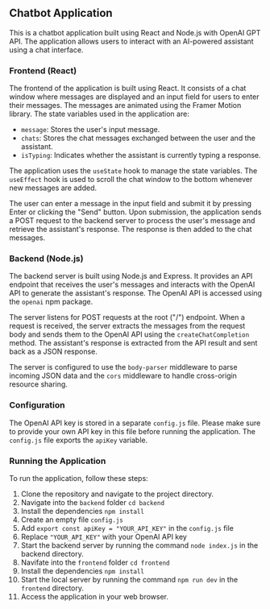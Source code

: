 ## Chatbot Application

This is a chatbot application built using React and Node.js with OpenAI GPT API. The application allows users to interact with an AI-powered assistant using a chat interface.

### Frontend (React)

The frontend of the application is built using React. It consists of a chat window where messages are displayed and an input field for users to enter their messages. The messages are animated using the Framer Motion library. The state variables used in the application are:

- `message`: Stores the user's input message.
- `chats`: Stores the chat messages exchanged between the user and the assistant.
- `isTyping`: Indicates whether the assistant is currently typing a response.

The application uses the `useState` hook to manage the state variables. The `useEffect` hook is used to scroll the chat window to the bottom whenever new messages are added.

The user can enter a message in the input field and submit it by pressing Enter or clicking the "Send" button. Upon submission, the application sends a POST request to the backend server to process the user's message and retrieve the assistant's response. The response is then added to the chat messages.

### Backend (Node.js)

The backend server is built using Node.js and Express. It provides an API endpoint that receives the user's messages and interacts with the OpenAI API to generate the assistant's response. The OpenAI API is accessed using the `openai` npm package.

The server listens for POST requests at the root ("/") endpoint. When a request is received, the server extracts the messages from the request body and sends them to the OpenAI API using the `createChatCompletion` method. The assistant's response is extracted from the API result and sent back as a JSON response.

The server is configured to use the `body-parser` middleware to parse incoming JSON data and the `cors` middleware to handle cross-origin resource sharing.

### Configuration

The OpenAI API key is stored in a separate `config.js` file. Please make sure to provide your own API key in this file before running the application. The `config.js` file exports the `apiKey` variable.

### Running the Application

To run the application, follow these steps:

1. Clone the repository and navigate to the project directory.
2. Navigate into the `backend` folder `cd backend`
3. Install the dependencies ``npm install``
4. Create an empty file `config.js`
5. Add `export const apiKey = "YOUR_API_KEY"` in the `config.js` file
6. Replace `"YOUR_API_KEY"` with your OpenAI API key 
7. Start the backend server by running the command `node index.js` in the backend directory.
8. Navifate into the `frontend` folder `cd frontend`
9. Install the dependencies ``npm install``
10. Start the local server by running the command `npm run dev` in the `frontend` directory.
11. Access the application in your web browser.

